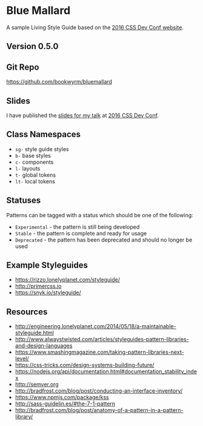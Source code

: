 # Blue Mallard

A sample Living Style Guide based on the [2016 CSS Dev Conf website](http://2016.cssdevconf.com).

## Version 0.5.0

## Git Repo

<https://github.com/bookwyrm/bluemallard>

## Slides

I have published the [slides for my talk](generate-a-living-styleguide-from-css-slides_CSSDevConf-2016.pdf) at [2016 CSS Dev Conf](http://2016.cssdevconf.com).

## Class Namespaces

* `sg-` style guide styles
* `b-` base styles
* `c-` components
* `l-` layouts
* `t-` global tokens
* `lt-` local tokens

## Statuses

Patterns can be tagged with a status which should be one of the following:

  * `Experimental` - the pattern is still being developed
  * `Stable` - the pattern is complete and ready for usage
  * `Deprecated` - the pattern has been deprecated and should no longer be used


## Example Styleguides

* <https://rizzo.lonelyplanet.com/styleguide/>
* <http://primercss.io>
* <https://snyk.io/styleguide/>

## Resources

* <http://engineering.lonelyplanet.com/2014/05/18/a-maintainable-styleguide.html>
* <http://www.alwaystwisted.com/articles/styleguides-pattern-libraries-and-design-languages>
* <https://www.smashingmagazine.com/taking-pattern-libraries-next-level/>
* <https://css-tricks.com/design-systems-building-future/>
* <https://nodejs.org/api/documentation.html#documentation_stability_index>
* <http://semver.org>
* <http://bradfrost.com/blog/post/conducting-an-interface-inventory/>
* <https://www.npmjs.com/package/kss>
* <http://sass-guidelin.es/#the-7-1-pattern>
* <http://bradfrost.com/blog/post/anatomy-of-a-pattern-in-a-pattern-library/>
